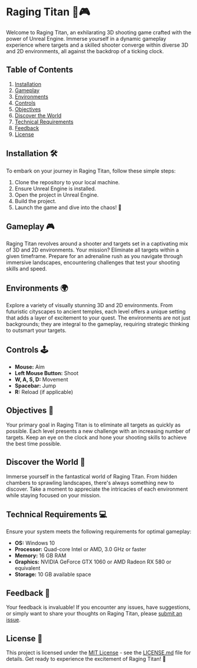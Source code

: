 # Raging Titan 🚀🎮

Welcome to Raging Titan, an exhilarating 3D shooting game crafted with the power of Unreal Engine. Immerse yourself in a dynamic gameplay experience where targets and a skilled shooter converge within diverse 3D and 2D environments, all against the backdrop of a ticking clock.

## Table of Contents

1. [Installation](#installation)
2. [Gameplay](#gameplay)
3. [Environments](#environments)
4. [Controls](#controls)
5. [Objectives](#objectives)
6. [Discover the World](#discover-the-world)
7. [Technical Requirements](#technical-requirements)
8. [Feedback](#feedback)
9. [License](#license)

## Installation 🛠️

To embark on your journey in Raging Titan, follow these simple steps:

1. Clone the repository to your local machine.
2. Ensure Unreal Engine is installed.
3. Open the project in Unreal Engine.
4. Build the project.
5. Launch the game and dive into the chaos! 🚀

## Gameplay 🎮

Raging Titan revolves around a shooter and targets set in a captivating mix of 3D and 2D environments. Your mission? Eliminate all targets within a given timeframe. Prepare for an adrenaline rush as you navigate through immersive landscapes, encountering challenges that test your shooting skills and speed.

## Environments 🌍

Explore a variety of visually stunning 3D and 2D environments. From futuristic cityscapes to ancient temples, each level offers a unique setting that adds a layer of excitement to your quest. The environments are not just backgrounds; they are integral to the gameplay, requiring strategic thinking to outsmart your targets.

## Controls 🕹️

- **Mouse:** Aim
- **Left Mouse Button:** Shoot
- **W, A, S, D:** Movement
- **Spacebar:** Jump
- **R:** Reload (if applicable)

## Objectives 🎯

Your primary goal in Raging Titan is to eliminate all targets as quickly as possible. Each level presents a new challenge with an increasing number of targets. Keep an eye on the clock and hone your shooting skills to achieve the best time possible.

## Discover the World 🌟

Immerse yourself in the fantastical world of Raging Titan. From hidden chambers to sprawling landscapes, there's always something new to discover. Take a moment to appreciate the intricacies of each environment while staying focused on your mission.

## Technical Requirements 💻

Ensure your system meets the following requirements for optimal gameplay:

- **OS:** Windows 10
- **Processor:** Quad-core Intel or AMD, 3.0 GHz or faster
- **Memory:** 16 GB RAM
- **Graphics:** NVIDIA GeForce GTX 1060 or AMD Radeon RX 580 or equivalent
- **Storage:** 10 GB available space

## Feedback 📣

Your feedback is invaluable! If you encounter any issues, have suggestions, or simply want to share your thoughts on Raging Titan, please [submit an issue](https://github.com/yourusername/raging-titan/issues).

## License 📜

This project is licensed under the [MIT License](LICENSE.md) - see the [LICENSE.md](LICENSE.md) file for details. Get ready to experience the excitement of Raging Titan! 🌟
